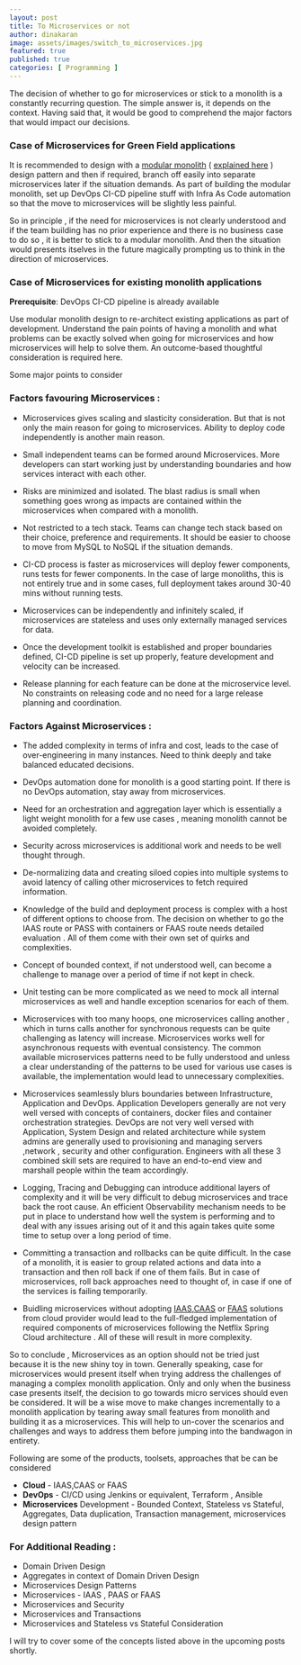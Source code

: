 ```yaml
---
layout: post
title: To Microservices or not
author: dinakaran
image: assets/images/switch_to_microservices.jpg
featured: true
published: true
categories: [ Programming ]
---
```


The decision of whether to go for microservices or stick to a monolith is a constantly recurring question. The simple answer is, it depends on the context. Having said that, it would be good to comprehend the major factors that would impact our decisions. 

### Case of Microservices for Green Field applications

It is recommended to design with a [modular monolith](https://www.infoq.com/news/2020/05/monolith-decomposition-newman/) ( [explained here](https://medium.com/design-and-tech-co/modular-monoliths-a-gateway-to-microservices-946f2cbdf382) ) design pattern and then if required, branch off easily into separate microservices later if the situation demands. As part of building the modular monolith, set up  DevOps CI-CD pipeline stuff with Infra As Code automation so that the move to microservices will be slightly less painful.

So in principle , if the need for microservices is not clearly understood and if the team building has no prior experience and there is no business case to do so , it is better to stick to a modular monolith. And then the situation would presents itselves in the future magically prompting us to think in the direction of microservices. 

### Case of Microservices for existing monolith applications 

**Prerequisite**: DevOps CI-CD pipeline is already available

Use modular monolith design to re-architect existing applications as part of  development. Understand the pain points of having a monolith and what problems can be exactly solved when going for microservices and how microservices will help to solve them. An outcome-based thoughtful consideration is required here.

Some major points to consider

### Factors favouring Microservices :

- Microservices gives scaling and slasticity consideration. But that is not only the main reason for going to microservices. Ability to deploy code independently is another main reason. 

- Small independent teams can be formed around Microservices. More developers can start working just by understanding boundaries and how services interact with each other. 
 
- Risks are minimized and isolated. The blast radius is small when something goes wrong as impacts are contained within the microservices when compared with a monolith.
 
- Not restricted to a tech stack. Teams can change tech stack based on their choice, preference and requirements. It should be easier to choose to move from MySQL to NoSQL if the situation demands. 

- CI-CD process is faster as microservices will deploy fewer components, runs tests for fewer components. In the case of large monoliths, this is not entirely true and in some cases, full deployment takes around 30-40 mins without running tests. 
  
- Microservices can be independently and infinitely scaled, if microservices are stateless and uses only externally managed services for data.  

- Once the development toolkit is established and proper boundaries defined, CI-CD pipeline is set up properly, feature development and velocity can be increased. 
 
- Release planning for each feature can be done at the microservice level. No constraints on releasing code and no need for a large release planning and coordination.


  

### Factors Against Microservices : 


- The added complexity in terms of infra and cost, leads to the case of over-engineering in many instances. Need to think deeply and take balanced educated decisions.
 
- DevOps automation done for monolith is a good starting point. If there is no DevOps automation, stay away from microservices.
 
- Need for an orchestration and aggregation layer which is essentially a light weight monolith for a few use cases , meaning monolith cannot be avoided completely.  

- Security across microservices is additional work and needs to be well thought through. 
 
- De-normalizing data and creating siloed copies into multiple systems to avoid latency of calling other microservices to fetch required information. 
 
-  Knowledge of the build and deployment process is complex with a host of different options to choose from. The decision on whether to go the IAAS route or PASS with containers or FAAS route needs detailed evaluation . All of them come with their own set of quirks and complexities.   
 
- Concept of bounded context, if not understood well, can become a challenge to manage over a period of time if not kept in check. 
 
- Unit testing can be more complicated as we need to mock all internal microservices as well and handle exception scenarios for each of them.  
 
- Microservices with too many hoops, one microservices calling another , which in turns calls another  for synchronous requests can be quite challenging as latency will increase. Microservices works well for asynchronous requests with eventual consistency. The common available microservices patterns need to be fully understood and unless a clear understanding of the patterns to be used for various use cases is available, the implementation would lead to unnecessary complexities.  
 
- Microservices seamlessly blurs boundaries between Infrastructure, Application and DevOps.  Application Developers generally are not very well versed with concepts of containers, docker files and container orchestration strategies. DevOps are not very well versed with Application, System Design and related architecture while system admins are generally used to provisioning and managing servers ,network , security and other configuration. Engineers with all these 3 combined skill sets are required to have an end-to-end view and marshall people within the team accordingly.  
 
- Logging, Tracing and Debugging can introduce additional layers of complexity and it will be very difficult to debug microservices and trace back the root cause. An efficient Observability mechanism needs to be put in place to understand how well the system is performing and to deal with any issues arising out of it and this again takes quite some time to setup over a long period of time.   
 
- Committing a transaction and rollbacks can be quite difficult. In the case of a monolith, it is easier to group related actions and data into a transaction and then roll back if one of them fails. But in case of microservices, roll back approaches need to thought of, in case if one of the services is failing temporarily. 

- Buidling microservices without adopting [IAAS](https://en.wikipedia.org/wiki/Infrastructure_as_a_service),[CAAS](https://www.docker.com/blog/containers-as-a-service-caas/) or [FAAS](https://en.wikipedia.org/wiki/Function_as_a_service) solutions from cloud provider would lead to the full-fledged implementation of required components of microservices following the Netflix Spring Cloud architecture . All of these will result in more complexity.

So to conclude , Microservices as an option should not be tried just because it is the new shiny toy in town. Generally speaking, case for microservices would present itself when trying address the challenges of managing a complex monolith application. Only and only when the business case presents itself, the decision to go towards micro services should even be considered. It will be a wise move to make changes incrementally to a monolith application by tearing away small features from monolith and building it as a microservices. This will help to un-cover the scenarios and challenges and ways to address them before jumping into the bandwagon in entirety. 


Following are some of the products, toolsets, approaches that be can be considered 

- **Cloud** -  IAAS,CAAS or FAAS   
- **DevOps**  - CI/CD using Jenkins or equivalent, Terraform , Ansible 
- **Microservices** Development - Bounded Context, Stateless vs Stateful, Aggregates, Data duplication, Transaction management, microservices design pattern


### For Additional Reading :

- Domain Driven Design
- Aggregates in context of Domain Driven Design 
- Microservices Design Patterns
- Microservices - IAAS , PAAS or FAAS
- Microservices and Security
- Microservices and Transactions
- Microservices and Stateless vs Stateful Consideration




I will try to cover some of the concepts listed above in the upcoming posts shortly.

